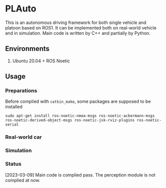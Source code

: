 # PLAuto
This is an autonomous driving framework for both single vehicle and platoon based on ROS1. It can be implemented both on real-world vehicle and in simulation. Main code is written by C++ and partially by Python.
## Environments
 1. Ubuntu 20.04 + ROS Noetic

## Usage
### Preparations
Before complied with `catkin_make`, some packages are supposed to be installed 

``
sudo apt-get install ros-noetic-nmea-msgs ros-noetic-ackermann-msgs ros-noetic-derived-object-msgs ros-noetic-jsk-rviz-plugins ros-noetic-serial
``

### Real-world car

### Simulation

### Status
[2023-03-09] Main code is complied pass. The perception module is not complied at now.